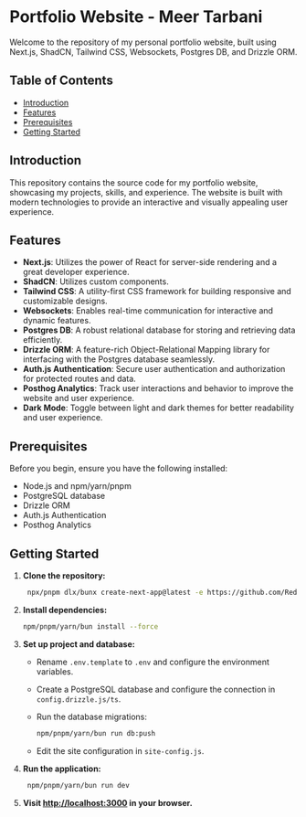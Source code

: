 # Portfolio Website - Meer Tarbani

Welcome to the repository of my personal portfolio website, built using Next.js, ShadCN, Tailwind CSS, Websockets, Postgres DB, and Drizzle ORM.

## Table of Contents

- [Introduction](#introduction)
- [Features](#features)
- [Prerequisites](#prerequisites)
- [Getting Started](#getting-started)

## Introduction

This repository contains the source code for my portfolio website, showcasing my projects, skills, and experience. The website is built with modern technologies to provide an interactive and visually appealing user experience.

## Features

- **Next.js**: Utilizes the power of React for server-side rendering and a great developer experience.
- **ShadCN**: Utilizes custom components.
- **Tailwind CSS**: A utility-first CSS framework for building responsive and customizable designs.
- **Websockets**: Enables real-time communication for interactive and dynamic features.
- **Postgres DB**: A robust relational database for storing and retrieving data efficiently.
- **Drizzle ORM**: A feature-rich Object-Relational Mapping library for interfacing with the Postgres database seamlessly.
- **Auth.js Authentication**: Secure user authentication and authorization for protected routes and data.
- **Posthog Analytics**: Track user interactions and behavior to improve the website and user experience.
- **Dark Mode**: Toggle between light and dark themes for better readability and user experience.

## Prerequisites

Before you begin, ensure you have the following installed:

- Node.js and npm/yarn/pnpm
- PostgreSQL database
- Drizzle ORM
- Auth.js Authentication
- Posthog Analytics

## Getting Started

1. **Clone the repository:**

   ```bash
    npx/pnpm dlx/bunx create-next-app@latest -e https://github.com/Redskull-127/Portfolio-2024
   ```

2. **Install dependencies:**

   ```bash
   npm/pnpm/yarn/bun install --force
   ```

3. **Set up project and database:**

   - Rename `.env.template` to `.env` and configure the environment variables.
   - Create a PostgreSQL database and configure the connection in `config.drizzle.js/ts`.
   - Run the database migrations:

     ```bash
     npm/pnpm/yarn/bun run db:push
     ```

   - Edit the site configuration in `site-config.js`.

4. **Run the application:**

   ```bash
    npm/pnpm/yarn/bun run dev
   ```

5. **Visit [http://localhost:3000](http://localhost:3000) in your browser.**
